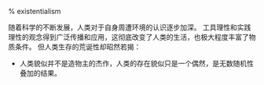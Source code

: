 % existentialism

随着科学的不断发展，人类对于自身周遭环境的认识逐步加深。
工具理性和实践理性的观念得到广泛传播和应用，这彻底改变了人类的生活，也极大程度丰富了物质条件。
但人类生存的荒诞性却昭然若揭：

- 人类貌似并不是造物主的杰作，人类的存在貌似只是一个偶然，是无数随机性叠加的结果。
